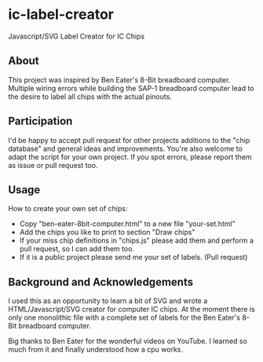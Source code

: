 # ic-label-creator
Javascript/SVG Label Creator for IC Chips

## About

This project was inspired by Ben Eater's 8-Bit breadboard computer. Multiple wiring errors while building the SAP-1 breadboard computer lead to the desire to label all chips with the actual pinouts.

## Participation

I'd be happy to accept pull request for other projects  additions to the "chip database" and general ideas and improvements.
You're also welcome to adapt the script for your own project. If you spot errors, please report them as issue or pull request too.

## Usage

How to create your own set of chips:

- Copy "ben-eater-8bit-computer.html" to a new file "your-set.html"
- Add the chips you like to print to section "Draw chips"
- If your miss chip definitions in "chips.js" please add them and perform a pull request, so I can add them too.
- If it is a public project please send me your set of labels. (Pull request)

## Background and Acknowledgements

I used this as an opportunity to learn a bit of SVG and wrote a HTML/Javascript/SVG creator for computer IC chips.
At the moment there is only one monolithic file with a complete set of labels for the Ben Eater's 8-Bit breadboard computer.

Big thanks to Ben Eater for the wonderful videos on YouTube. I learned so much from it and finally understood how a cpu works.

